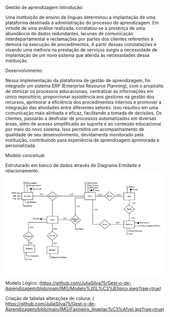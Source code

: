 Gestão de aprendizagem
Introdução:

Uma instituição de ensino de línguas determinou a implantação de uma plataforma destinada á administração do processo de aprendizagem. Em virtude de uma análise realizada, constatou-se a presença de uma abundância de dados redundantes, lacunas de comunicação interdepartamental e reclamações por partes dos clientes referentes á demora na execução de procedimentos, A partir dessas constatações e visando uma melhora na prestação de serviços surgiu a necessidade de implantação de um novo sistema que atenda às necessidades dessa instituição.

Desenvolvimento:

Nessa implementação da plataforma de gestão de aprendizagem, foi integrado um sistema ERP (Enterprise Resource Planning), com o propósito de otimizar os processos educacionais, centralizar as informações em único repositório, proporcionar assistência aos gestores na gestão dos recursos, aprimorar a eficiência dos procedimentos internos e promover a integração das atividades entre diferentes setores. Isso resultou em uma comunicação mais alinhada e eficaz, facilitando a tomada de decisões.
Os clientes, passarão a desfrutar de processos automatizados em diversas áreas, além de acesso simplificado ao suporte e ao conteúdo educacional por meio do novo sistema. Isso permitirá um acompanhamento de qualidade de seu desenvolvimento, devidamente monitorado pela instituição, contribuindo para experiência de aprendizagem aprimorada e personalizada.

Modelo conceitual:

Estruturado em banco de dados através de Diagrama Entidade e relacionamento.
![Modelo Conceitual](https://github.com/JuliaSilva75/Gest-o-de-Aprendizagem/blob/main/IMG/Modelo%20Conceitual.jpeg?raw=true)

Modelo Lógico:
(https://github.com/JuliaSilva75/Gest-o-de-Aprendizagem/blob/main/IMG/Modelo%20L%C3%B3gico.jpeg?raw=true)

Criação de tabelas alterações de coluna:
( https://github.com/JuliaSilva75/Gest-o-de-Aprendizagem/blob/main/IMG/Faxineiro_Imaplac%C3%A1vel.jpg?raw=true)

